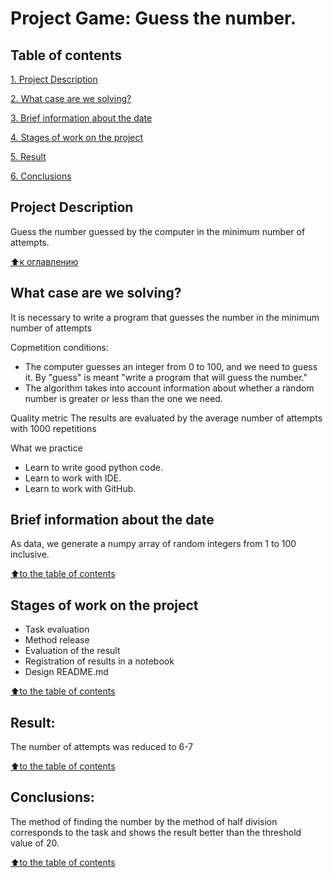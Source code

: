 # Project Game: Guess the number.
## Table of contents
[1. Project Description](https://github.com/Anatoliy13111984/First_task/tree/main/Project#Project-Description)

[2. What case are we solving?](https://github.com/Anatoliy13111984/First_task/tree/main/Project#What-case-are-we-solving)

[3. Brief information about the date](https://github.com/Anatoliy13111984/First_task/tree/main/Project#Brif-information-about-the-data)

[4. Stages of work on the project](https://github.com/Anatoliy13111984/First_task/tree/main/Project#Stages-of-work-on-the-project)

[5. Result](https://github.com/Anatoliy13111984/First_task/tree/main/Project#Result)

[6. Conclusions](https://github.com/Anatoliy13111984/First_task/tree/main/Project#Conclusions)

## Project Description
Guess the number guessed by the computer in the minimum number of attempts.

[⬆️к оглавлению](https://github.com/Anatoliy13111984/First_task/tree/main/Project)

## What case are we solving?
It is necessary to write a program that guesses the number in the minimum number of attempts

Copmetition conditions:

* The computer guesses an integer from 0 to 100, and we need to guess it. By "guess" is meant "write a program that will guess the number."
* The algorithm takes into account information about whether a random number is greater or less than the one we need.

Quality metric The results are evaluated by the average number of attempts with 1000 repetitions

What we practice

* Learn to write good python code.
* Learn to work with IDE.
* Learn to work with GitHub.
## Brief information about the date
As data, we generate a numpy array of random integers from 1 to 100 inclusive.

[⬆️to the table of contents](https://github.com/Anatoliy13111984/First_task/tree/main/Project)

## Stages of work on the project

* Task evaluation
* Method release
* Evaluation of the result
* Registration of results in a notebook
* Design README.md

[⬆️to the table of contents](https://github.com/Anatoliy13111984/First_task/tree/main/Project)

## Result:
The number of attempts was reduced to 6-7

[⬆️to the table of contents](https://github.com/Anatoliy13111984/First_task/tree/main/Project)

## Conclusions:
The method of finding the number by the method of half division corresponds to the task and shows the result better than the threshold value of 20.

[⬆️to the table of contents](https://github.com/Anatoliy13111984/First_task/tree/main/Project)